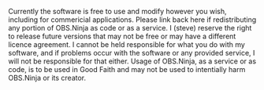 Currently the software is free to use and modify however you wish, including for commericial applications. Please link back here if redistributing any portion of OBS.Ninja as code or as a service. I (steve) reserve the right to release future versions that may not be free or may have a different licence agreement. I cannot be held responsible for what you do with my software, and if problems occur with the software or any provided service, I will not be responsible for that either. Usage of OBS.Ninja, as a service or as code, is to be used in Good Faith and may not be used to intentially harm OBS.Ninja or its creator.
